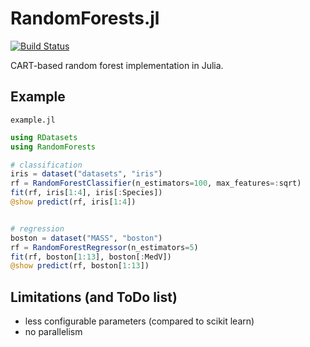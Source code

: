 # RandomForests.jl

[![Build Status](https://travis-ci.org/bicycle1885/RandomForests.jl.svg?branch=master)](https://travis-ci.org/bicycle1885/RandomForests.jl)

CART-based random forest implementation in Julia.

## Example

`example.jl`

```julia
using RDatasets
using RandomForests

# classification
iris = dataset("datasets", "iris")
rf = RandomForestClassifier(n_estimators=100, max_features=:sqrt)
fit(rf, iris[1:4], iris[:Species])
@show predict(rf, iris[1:4])


# regression
boston = dataset("MASS", "boston")
rf = RandomForestRegressor(n_estimators=5)
fit(rf, boston[1:13], boston[:MedV])
@show predict(rf, boston[1:13])
```

## Limitations (and ToDo list)

* less configurable parameters (compared to scikit learn)
* no parallelism
